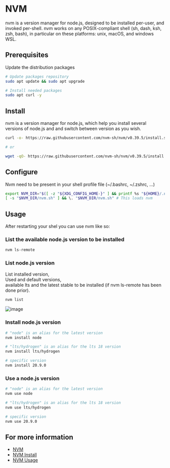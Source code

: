 # NVM

nvm is a version manager for node.js, designed to be installed per-user, and invoked per-shell. nvm works on any POSIX-compliant shell (sh, dash, ksh, zsh, bash), in particular on these platforms: unix, macOS, and windows WSL.

## Prerequisites

Update the distribution packages

```sh
# Update packages repository
sudo apt update && sudo apt upgrade

# Install needed packages
sudo apt curl -y
```

## Install

nvm is a version manager for node.js, which help you install several versions of node.js and and switch between version as you wish.

```sh
curl -o- https://raw.githubusercontent.com/nvm-sh/nvm/v0.39.5/install.sh | bash

# or

wget -qO- https://raw.githubusercontent.com/nvm-sh/nvm/v0.39.5/install.sh | bash
```

## Configure

Nvm need to be present in your shell profile file (~/.bashrc, ~/.zshrc, ...)

```sh
export NVM_DIR="$([ -z "${XDG_CONFIG_HOME-}" ] && printf %s "${HOME}/.nvm" || printf %s "${XDG_CONFIG_HOME}/nvm")"
[ -s "$NVM_DIR/nvm.sh" ] && \. "$NVM_DIR/nvm.sh" # This loads nvm
```

## Usage

After restarting your shel you can use nvm like so:

### List the available node.js version to be installed

```sh
nvm ls-remote
```

### List node.js version

List installed version, \
Used and default versions, \
available lts and the latest stable to be installed (if nvm ls-remote has been done prior).

```sh
nvm list
```

![image](https://github.com/CedricCazin/tutorials/assets/26877462/aebdbb4c-7ae8-4a2a-9c49-0b8ccf5b6904)

### Install node.js version

```sh
# "node" is an alias for the latest version
nvm install node

# "lts/hydrogen" is an alias for the lts 18 version
nvm install lts/hydrogen

# specific version
nvm install 20.9.0
```

### Use a node.js version

```sh
# "node" is an alias for the latest version
nvm use node

# "lts/hydrogen" is an alias for the lts 18 version
nvm use lts/hydrogen

# specific version
nvm use 20.9.0
```

## For more information

* [NVM](https://github.com/nvm-sh/nvm)
* [NVM Install](https://github.com/nvm-sh/nvm#install--update-script)
* [NVM Usage](https://github.com/nvm-sh/nvm#usage)

